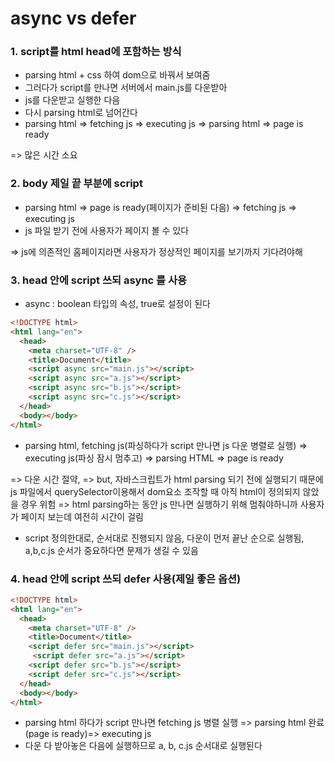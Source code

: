 # async vs defer

### 1. script를 html head에 포함하는 방식
- parsing html + css 하여 dom으로 바꿔서 보여줌
- 그러다가 script를 만나면 서버에서 main.js를 다운받아
- js를 다운받고 실행한 다음 
- 다시 parsing html로 넘어간다
- parsing html => fetching js => executing js => parsing html => page is ready

=> 많은 시간 소요

### 2. body 제일 끝 부분에 script
- parsing html => page is ready(페이지가 준비된 다음) => fetching js => executing js
- js 파일 받기 전에 사용자가 페이지 볼 수 있다

=> js에 의존적인 홈페이지라면 사용자가 정상적인 페이지를 보기까지 기다려야해

### 3. head 안에 script 쓰되 async 를 사용
- async : boolean 타입의 속성, true로 설정이 된다
```html
<!DOCTYPE html>
<html lang="en">
  <head>
    <meta charset="UTF-8" />
    <title>Document</title>
    <script async src="main.js"></script>
    <script async src="a.js"></script>
    <script async src="b.js"></script>
    <script async src="c.js"></script>
  </head>
  <body></body>
</html>
```
- parsing html, fetching js(파싱하다가 script 만나면 js 다운 병렬로 실행) => executing js(파싱 잠시 멈추고) => parsing HTML => page is ready

=> 다운 시간 절약, 
=> but, 자바스크립트가 html parsing 되기 전에 실행되기 때문에 js 파일에서 querySelector이용해서 dom요소 조작할 때 아직 html이 정의되지 않았을 경우 위험
=> html parsing하는 동안 js 만나면 실행하기 위해 멈춰야하니까 사용자가 페이지 보는데 여전히 시간이 걸림

- script 정의한대로, 순서대로 진행되지 않음, 다운이 먼저 끝난 순으로 실행됨, a,b,c.js 순서가 중요하다면 문제가 생길 수 있음

### 4. head 안에 script 쓰되 defer 사용(제일 좋은 옵션)
```html
<!DOCTYPE html>
<html lang="en">
  <head>
    <meta charset="UTF-8" />
    <title>Document</title>
    <script defer src="main.js"></script>
     <script defer src="a.js"></script>
    <script defer src="b.js"></script>
    <script defer src="c.js"></script>
  </head>
  <body></body>
</html>
```
- parsing html 하다가 script 만나면 fetching js 병렬 실행 => parsing html 완료(page is ready)=> executing js
- 다운 다 받아놓은 다음에 실행하므로 a, b, c.js 순서대로 실행된다
